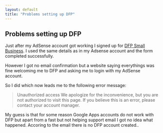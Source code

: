 ```yaml
---
layout: default
title: "Problems setting up DFP"
---
```

## Problems setting up DFP

Just after my AdSense account got working I signed up for [DFP Small Business](https://www.google.com/intl/en_US/dfp/info/sb/index.html). I used the same details as in my Adsense account and the form completed successfully.

However I got no email confirmation but a website saying everythings was fine welcoming me to DFP and asking me to login with my AdSense account.

So I did which now leads me to the following error message:

> Unauthorized access
> We apologize for the inconvenience, but you are not authorized to visit this page. If you believe this is an error, please contact your account manager.

My guess is that for some reason Google Apps accounts do not work with DFP but apart from a fast but not helping support email I got no idea what happened. Accoring to the email there is no DFP account created..

